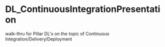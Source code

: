 DL_ContinuousIntegrationPresentation
====================================

walk-thru for Pillar DL's on the topic of Continuous Integration/Delivery/Deployment

